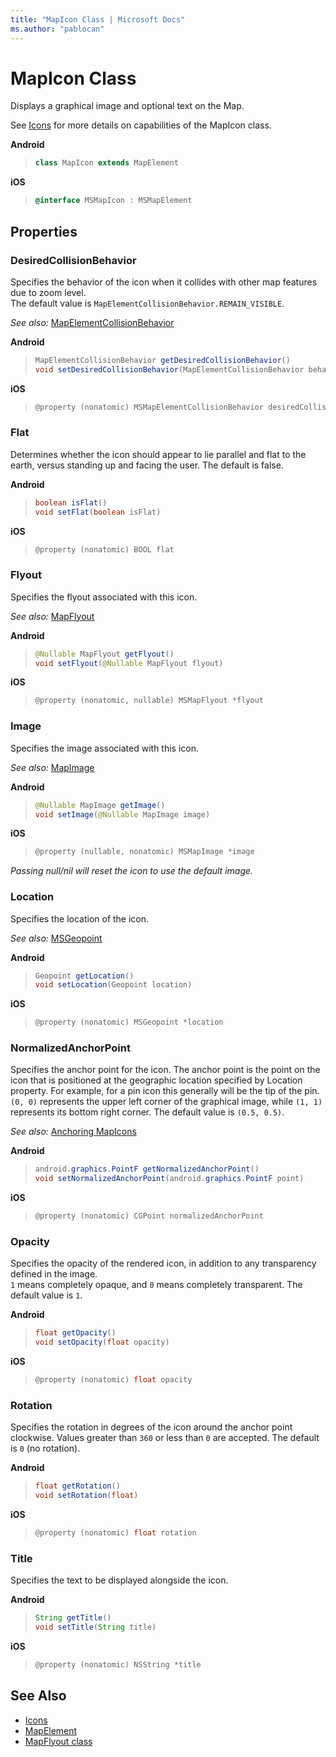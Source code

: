 ```yaml
---
title: "MapIcon Class | Microsoft Docs"
ms.author: "pablocan"
---
```


# MapIcon Class

Displays a graphical image and optional text on the Map.

See [Icons](../map-control-concepts/map-icons.md) for more details on capabilities of the MapIcon class.

**Android**

>```java
> class MapIcon extends MapElement
>```

**iOS**

>```objectivec
> @interface MSMapIcon : MSMapElement
>```

## Properties

<!--
Allow drop feature is cut for V1 of the SDK.

### AllowDrop

Whether this icon can be drop target for purposes of drag-and-drop operation. The default value is `false`.

**Android**

>```java
> boolean isAllowDrop()
> void setAllowDrop(boolean)
>```

**iOS**

>```objectivec
> @property (nonatomic) BOOL allowDrop
>```
-->

### DesiredCollisionBehavior

Specifies the behavior of the icon when it collides with other map features due to zoom level.  
The default value is `MapElementCollisionBehavior.REMAIN_VISIBLE`.

_See also:_ [MapElementCollisionBehavior](MapElementCollisionBehavior-enumeration.md)

**Android**

>```java
> MapElementCollisionBehavior getDesiredCollisionBehavior()
> void setDesiredCollisionBehavior(MapElementCollisionBehavior behavior)
>```

**iOS**

>```objectivec
> @property (nonatomic) MSMapElementCollisionBehavior desiredCollisionBehavior
>```


### Flat

Determines whether the icon should appear to lie parallel and flat to the earth, versus standing up and facing the user. The default is false.

**Android**

>```java
> boolean isFlat()
> void setFlat(boolean isFlat)
>```

**iOS**

>```objectivec
> @property (nonatomic) BOOL flat
>```


### Flyout

Specifies the flyout associated with this icon.

_See also:_ [MapFlyout](mapflyout-class.md)

**Android**

>```java
> @Nullable MapFlyout getFlyout()
> void setFlyout(@Nullable MapFlyout flyout)
>```

**iOS**

>```objectivec
> @property (nonatomic, nullable) MSMapFlyout *flyout
>```


### Image

Specifies the image associated with this icon.

_See also:_ [MapImage](MapImage-class.md)

**Android**

>```java
> @Nullable MapImage getImage()
> void setImage(@Nullable MapImage image)
>```

**iOS**

>```objectivec
> @property (nullable, nonatomic) MSMapImage *image
>```

_Passing null/nil will reset the icon to use the default image._


### Location

Specifies the location of the icon.

_See also:_ [MSGeopoint](Geopoint-class.md)

**Android**

>```java
> Geopoint getLocation()
> void setLocation(Geopoint location)
>```

**iOS**

>```objectivec
> @property (nonatomic) MSGeopoint *location
>```


### NormalizedAnchorPoint

Specifies the anchor point for the icon. The anchor point is the point on the icon that is positioned at the geographic
location specified by Location property. For example, for a pin icon this generally will be the tip of the pin.  
`(0, 0)` represents the upper left corner of the graphical image, while `(1, 1)` represents its bottom right corner. The
default value is `(0.5, 0.5)`.

_See also:_ [Anchoring MapIcons](../map-control-concepts/anchoring-mapIcons.md)

**Android**

>```java
> android.graphics.PointF getNormalizedAnchorPoint()
> void setNormalizedAnchorPoint(android.graphics.PointF point)
>```

**iOS**

>```objectivec
> @property (nonatomic) CGPoint normalizedAnchorPoint
>```


### Opacity

Specifies the opacity of the rendered icon, in addition to any transparency defined in the image.  
`1` means completely opaque, and `0` means completely transparent. The default value is `1`.

**Android**

>```java
> float getOpacity()
> void setOpacity(float opacity)
>```

**iOS**

>```objectivec
> @property (nonatomic) float opacity
>```


### Rotation

Specifies the rotation in degrees of the icon around the anchor point clockwise. Values greater than `360` or less than
`0` are accepted. The default is `0` (no rotation).

**Android**

>```java
> float getRotation()
> void setRotation(float)
>```

**iOS**

>```objectivec
> @property (nonatomic) float rotation
>```


### Title

Specifies the text to be displayed alongside the icon.

**Android**

>```java
> String getTitle()
> void setTitle(String title)
>```

**iOS**

>```objectivec
> @property (nonatomic) NSString *title
>```

## See Also

* [Icons](../map-control-concepts/map-icons.md)
* [MapElement](mapelement-class.md)
* [MapFlyout class](mapflyout-class.md)

